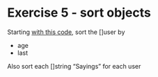 # Exercise 5 - sort objects

Starting [with this code](https://go.dev/play/p/BVRZTdlUZ_), sort the []user by

- age
- last

Also sort each []string “Sayings” for each user
